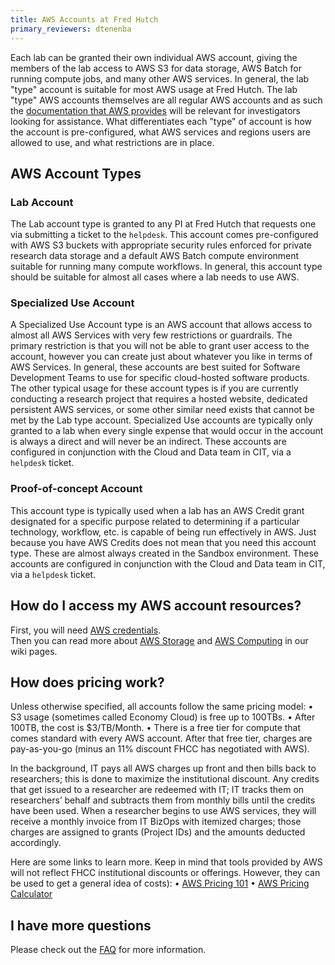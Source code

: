 ```yaml
---
title: AWS Accounts at Fred Hutch
primary_reviewers: dtenenba
---
```

Each lab can be granted their own individual AWS account, giving the members of the lab access to AWS S3 for data storage, AWS Batch for running compute jobs, and many other AWS services.  In general, the lab "type" account is suitable for most AWS usage at Fred Hutch.  The lab "type" AWS accounts themselves are all regular AWS accounts and as such the [documentation that AWS provides](https://docs.aws.amazon.com/index.html?nc2=h_ql_doc_do) will be relevant for investigators looking for assistance.  What differentiates each "type" of account is how the account is pre-configured, what AWS services and regions users are allowed to use, and what restrictions are in place.

## AWS Account Types
### Lab Account

The Lab account type is granted to any PI at Fred Hutch that requests one via submitting a ticket to the `helpdesk`.  This account comes pre-configured with AWS S3 buckets with appropriate security rules enforced for private research data storage and a default AWS Batch compute environment suitable for running many compute workflows. In general, this account type should be suitable for almost all cases where a lab needs to use AWS.  

### Specialized Use Account

A Specialized Use Account type is an AWS account that allows access to almost all AWS Services with very few restrictions or guardrails.  The primary restriction is that you will not be able to grant user access to the account, however you can create just about whatever you like in terms of AWS Services.  In general, these accounts are best suited for Software Development Teams to use for specific cloud-hosted software products.  The other typical usage for these account types is if you are currently conducting a research project that requires a hosted website, dedicated persistent AWS services, or some other similar need exists that cannot be met by the Lab type account.  Specialized Use accounts are typically only granted to a lab when every single expense that would occur in the account is always a direct and will never be an indirect.  These accounts are configured in conjunction with the Cloud and Data team in CIT, via a `helpdesk` ticket.  

### Proof-of-concept Account

This account type is typically used when a lab has an AWS Credit grant designated for a specific purpose related to determining if a particular technology, workflow, etc. is capable of being run effectively in AWS.  Just because you have AWS Credits does not mean that you need this account type.  These are almost always created in the Sandbox environment. These accounts are configured in conjunction with the Cloud and Data team in CIT, via a `helpdesk` ticket.  

## How do I access my AWS account resources?

First, you will need [AWS credentials](/scicomputing/access_credentials/).  
Then you can read more about [AWS Storage](/scicomputing/store_objectstore/) and [AWS Computing](/scicomputing/compute_cloud/) in our wiki pages.  

## How does pricing work?

Unless otherwise specified, all accounts follow the same pricing model:
•	S3 usage (sometimes called Economy Cloud) is free up to 100TBs.
•	After 100TB, the cost is $3/TB/Month. 
•	There is a free tier for compute that comes standard with every AWS account. After that free tier, charges are pay-as-you-go (minus an 11% discount FHCC has negotiated with AWS). 

In the background, IT pays all AWS charges up front and then bills back to researchers; this is done to maximize the institutional discount. Any credits that get issued to a researcher are redeemed with IT; IT tracks them on researchers’ behalf and subtracts them from monthly bills until the credits have been used. When a researcher begins to use AWS services, they will receive a monthly invoice from IT BizOps with itemized charges; those charges are assigned to grants (Project IDs) and the amounts deducted accordingly. 

Here are some links to learn more. Keep in mind that tools provided by AWS will not reflect FHCC institutional discounts or offerings. However, they can be used to get a general idea of costs):
•	[AWS Pricing 101](https://aws.amazon.com/pricing/?aws-products-pricing.sort-by=item.additionalFields.productNameLowercase&aws-products-pricing.sort-order=asc&awsf.Free%20Tier%20Type=*all&awsf.tech-category=*all)
•	[AWS Pricing Calculator](https://calculator.aws/#/?nc2=pr)


## I have more questions

Please check out the [FAQ](/compdemos/cloud-faq/) for more information.
